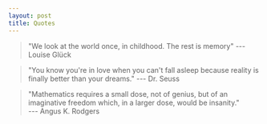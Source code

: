 ```yaml
---
layout: post
title: Quotes
---
```


> "We look at the world once, in childhood. The rest is memory" --- Louise Glück

> "You know you're in love when you can't fall asleep because reality is finally better than your dreams." --- Dr. Seuss

> "Mathematics requires a small dose, not of genius, but of an imaginative freedom which, in a larger dose, would be insanity." <br> --- Angus K. Rodgers


